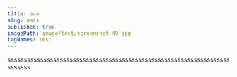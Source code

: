 ```yaml
---
title: aaa
slug: aass
published: true
imagePath: image/test/screenshot.49.jpg
tagNames: test
---
```

sssssssssssssssssssssssssssssssssssssssssssssssssssssssssssssssssssssssssss